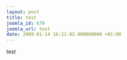 ```yaml
---
layout: post
title: test
joomla_id: 679
joomla_url: test
date: 2009-01-14 16:21:03.000000000 +01:00
---
```

test
